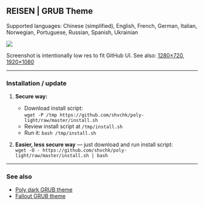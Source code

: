 ## REISEN | GRUB Theme

Supported languages: Chinese (simplified), English, French, German, Italian, Norwegian, Portuguese, Russian, Spanish, Ukrainian

![](https://i.imgur.com/AjgDVv2.png)

Screenshot is intentionally low res to fit GitHub UI. See also: [1280×720](https://imgur.com/a/rEiuGGH), [1920×1080](https://imgur.com/a/rEiuGGH)

---

### Installation / update

1. **Secure way:**
    - Download install script:  
    `wget -P /tmp https://github.com/shvchk/poly-light/raw/master/install.sh`
    - Review install script at `/tmp/install.sh`
    - Run it: `bash /tmp/install.sh`

2. **Easier, less secure way** — just download and run install script:  
    `wget -O - https://github.com/shvchk/poly-light/raw/master/install.sh | bash`

---

### See also

- [Poly dark GRUB theme](https://github.com/shvchk/poly-dark)
- [Fallout GRUB theme](https://github.com/shvchk/fallout-grub-theme)
